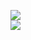 [![](https://img.shields.io/badge/Made%20With-Github%20Spray-lightgrey.svg?style=for-the-badge&logo=github)](https://github.com/Annihil/github-spray#357)  
[![](https://i.imgur.com/2DrTn0Z.gif)](https://github.com/Annihil/github-spray)
